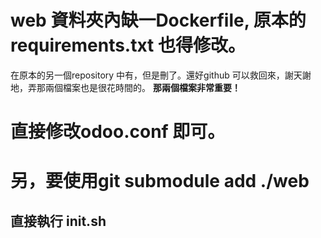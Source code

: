 # web 資料夾內缺一Dockerfile, 原本的requirements.txt 也得修改。
在原本的另一個repository 中有，但是刪了。還好github 可以救回來，謝天謝地，弄那兩個檔案也是很花時間的。
**那兩個檔案非常重要！**

# 直接修改odoo.conf 即可。

# 另，要使用git submodule add ./web

## 直接執行 init.sh